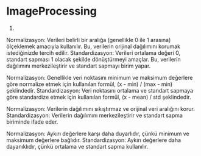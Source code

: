 # ImageProcessing
1.
Normalizasyon: Verileri belirli bir aralığa (genellikle 0 ile 1 arasına) ölçeklemek amacıyla kullanılır. Bu, verilerin orijinal dağılımını korumak istediğinizde tercih edilir.
Standardizasyon: Verileri ortalama değeri 0, standart sapması 1 olacak şekilde dönüştürmeyi amaçlar. Bu, verilerin dağılımını merkezileştirir ve standart sapmayı birim yapar.


Normalizasyon: Genellikle veri noktasını minimum ve maksimum değerlere göre normalize etmek için kullanılan formül, (x - min) / (max - min) şeklindedir.
Standardizasyon: Veri noktasını ortalama ve standart sapmaya göre standardize etmek için kullanılan formül, (x - mean) / std şeklindedir.


Normalizasyon: Verilerin dağılımını sıkıştırmaz ve orijinal veri aralığını korur.
Standardizasyon: Verilerin dağılımını merkezileştirir ve standart sapma biriminde ifade eder.


Normalizasyon: Aykırı değerlere karşı daha duyarlıdır, çünkü minimum ve maksimum değerlere bağlıdır.
Standardizasyon: Aykırı değerlere daha dayanıklıdır, çünkü ortalama ve standart sapma kullanılır.
